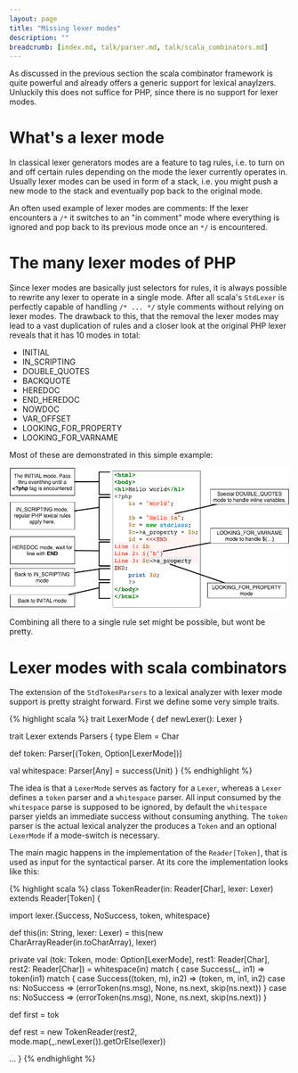 ```yaml
---
layout: page
title: "Missing lexer modes"
description: ""
breadcrumb: [index.md, talk/parser.md, talk/scala_combinators.md]
---
```


As discussed in the previous section the scala combinator framework is quite powerful and already offers a generic support for lexical anaylzers. Unluckily this does not suffice for PHP, since there is no support for lexer modes.

# What's a lexer mode

In classical lexer generators modes are a feature to tag rules, i.e. to turn on and off certain rules depending on the mode the lexer currently operates in. Usually lexer modes can be used in form of a stack, i.e. you might push a new mode to the stack and eventually pop back to the original mode.

An often used example of lexer modes are comments: If the lexer encounters a `/*` it switches to an "in comment" mode where everything is ignored and pop back to its previous mode once an `*/` is encountered.

# The many lexer modes of PHP

Since lexer modes are basically just selectors for rules, it is always possible to rewrite any lexer to operate in a single mode. After all scala's `StdLexer` is perfectly capable of handling `/* ... */` style comments without relying on lexer modes. The drawback to this, that the removal the lexer modes may lead to a vast duplication of rules and a closer look at the original PHP lexer reveals that it has 10 modes in total:

* INITIAL
* IN_SCRIPTING
* DOUBLE_QUOTES
* BACKQUOTE
* HEREDOC
* END_HEREDOC
* NOWDOC
* VAR_OFFSET
* LOOKING_FOR_PROPERTY
* LOOKING_FOR_VARNAME

Most of these are demonstrated in this simple example:

![PHP's lexer modes](lexer_modes.png)

Combining all there to a single rule set might be possible, but wont be pretty.

# Lexer modes with scala combinators

The extension of the `StdTokenParsers` to a lexical analyzer with lexer mode support is pretty straight forward. First we define some very simple traits.

{% highlight scala %}
trait LexerMode {
  def newLexer(): Lexer
}

trait Lexer extends Parsers {
  type Elem = Char

  def token: Parser[(Token, Option[LexerMode])]

  val whitespace: Parser[Any] = success(Unit)
}
{% endhighlight %}

The idea is that a `LexerMode` serves as factory for a `Lexer`, whereas a `Lexer` defines a `token` parser and a `whitespace` parser. All input consumed by the `whitespace` parse is supposed to be ignored, by default the `whitespace` parser yields an immediate success without consuming anything. The `token` parser is the actual lexical analyzer the produces a `Token` and an optional `LexerMode` if a mode-switch is necessary.

The main magic happens in the implementation of the `Reader[Token]`, that is used as input for the syntactical parser. At its core the implementation looks like this:

{% highlight scala %}
class TokenReader(in: Reader[Char], lexer: Lexer) extends Reader[Token] {

  import lexer.{Success, NoSuccess, token, whitespace}

  def this(in: String, lexer: Lexer) = this(new CharArrayReader(in.toCharArray), lexer)

  private val (tok: Token, mode: Option[LexerMode], rest1: Reader[Char], rest2: Reader[Char]) = whitespace(in) match {
    case Success(_, in1) =>
      token(in1) match {
        case Success((token, m), in2) => (token, m, in1, in2)
        case ns: NoSuccess => (errorToken(ns.msg), None, ns.next, skip(ns.next))
      }
    case ns: NoSuccess => (errorToken(ns.msg), None, ns.next, skip(ns.next))
  }

  def first = tok

  def rest = new TokenReader(rest2, mode.map(_.newLexer()).getOrElse(lexer))

  ...
}
{% endhighlight %}
